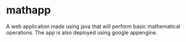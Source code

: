 # mathapp
A web application made using java that will perform basic mathematical operations. The app is also deployed using google appengine.
